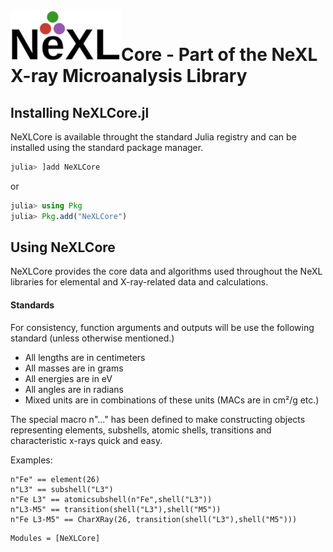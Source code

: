 # ![](NeXL_sm.png)Core - Part of the NeXL X-ray Microanalysis Library

## Installing NeXLCore.jl

NeXLCore is available throught the standard Julia registry and can be
installed using the standard package manager.

```julia
julia> ]add NeXLCore
```

or

```julia
julia> using Pkg
julia> Pkg.add("NeXLCore")
```

## Using NeXLCore
NeXLCore provides the core data and algorithms used throughout the NeXL
libraries for elemental and X-ray-related data and calculations.

#### Standards

For consistency, function arguments and outputs will be use the following
standard (unless otherwise mentioned.)

  * All lengths are in centimeters
  * All masses are in grams
  * All energies are in eV
  * All angles are in radians
  * Mixed units are in combinations of these units (MACs are in cm²/g etc.)

The special macro n"..." has been defined to make constructing objects representing
elements, subshells, atomic shells, transitions and characteristic x-rays quick and
easy.

Examples:

    n"Fe" == element(26)
    n"L3" == subshell("L3")
    n"Fe L3" == atomicsubshell(n"Fe",shell("L3"))
    n"L3-M5" == transition(shell("L3"),shell("M5"))
    n"Fe L3-M5" == CharXRay(26, transition(shell("L3"),shell("M5")))

```@autodocs
Modules = [NeXLCore]
```
